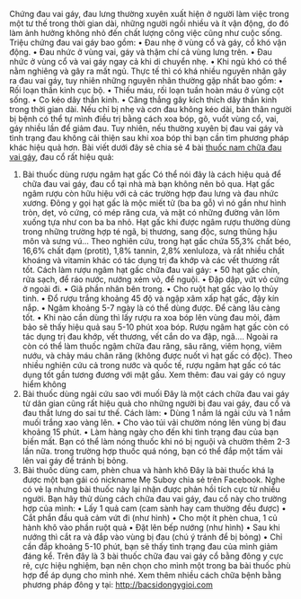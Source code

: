 Chứng đau vai gáy, đau lưng thường xuyên xuất hiện ở người làm việc trong một tư thế trong thời gian dài, những người ngồi nhiều và ít vận động, do đó làm ảnh hưởng không nhỏ đến chất lượng công việc cũng như cuộc sống. Triệu chứng đau vai gáy bao gồm:
• Đau nhẹ ở vùng cổ và gáy, cổ khó vận động.
• Đau nhức ở vùng vai, gáy và thậm chí cả vùng lưng trên.
• Đau nhức ở vùng cổ và vai gáy ngay cả khi di chuyển nhẹ.
• Khi ngủ khó có thể nằm nghiêng và gây ra mất ngủ.
Thực tế thì có khá nhiều nguyên nhân gây ra đau vai gáy, tuy nhiên những nguyên nhân thường gặp nhất bao gồm:
• Rối loạn thần kinh cục bộ.
• Thiếu máu, rối loạn tuần hoàn máu ở vùng cột sống.
• Co kéo dây thần kinh.
• Căng thẳng gây kích thích dây thần kinh trong thời gian dài.
Nếu chỉ bị nhẹ và cơn đau không kéo dài, bản thân người bị bệnh có thể tự mình điều trị bằng cách xoa bóp, gõ, vuốt vùng cổ, vai, gáy nhiều lần để giảm đau.
Tuy nhiên, nếu thường xuyên bị đau vai gáy và tình trạng đau không cải thiện sau khi xoa bóp thì bạn cần tìm phương pháp khác hiệu quả hơn. Bài viết dưới đây sẽ chia sẻ 4 bài <a href="http://yhoccotruyensaigon.com/bai-thuoc-nam-chua-benh-dau-vai-gay-hieu-qua-trong-dan-gian-433.html" title="thuốc nam chữa đau vai gáy" rel="dofollow">thuốc nam chữa đau vai gáy</a>, đau cổ rất hiệu quả:
1. Bài thuốc dùng rượu ngâm hạt gấc
Có thể nói đây là cách hiệu quả để chữa đau vai gáy, đau cổ tại nhà mà bạn không nên bỏ qua. Hạt gấc ngâm rượu còn hữu hiệu với cả các trường hợp đau lưng và đau nhức xương.
Đông y gọi hạt gấc là mộc miết tử (ba ba gỗ) vì nó gần như hình tròn, dẹt, vỏ cứng, có mép răng cưa, và mặt có những đường vân lõm xuống tựa như con ba ba nhỏ. Hạt gấc khi được ngâm rượu thường dùng trong những trường hợp té ngã, bị thương, sang độc, sưng thũng hậu môn và sưng vú…
Theo nghiên cứu, trong hạt gấc chứa 55,3% chất béo, 16,6% chất đạm (protit), 1,8% tannin, 2,8% xenluloza, và rất nhiều chất khoáng và vitamin khác có tác dụng trị đa khớp và các vết thương rất tốt.
Cách làm rượu ngâm hạt gấc chữa đau vai gáy:
• 50 hạt gấc chín, rửa sạch, để ráo nước, nướng xém vỏ, để nguội.
• Đập dập, vứt vỏ cứng ở ngoài đi.
• Giã phần nhân bên trong.
• Cho ruột hạt gấc vào lọ thủy tinh.
• Đổ rượu trắng khoảng 45 độ và ngập xâm xấp hạt gấc, đậy kín nắp.
• Ngâm khoảng 5-7 ngày là có thể dùng được. Để càng lâu càng tốt.
• Khi nào cần dùng thì lấy rượu ra xoa bóp lên vùng đau mỏi, đảm bảo sẽ thấy hiệu quả sau 5-10 phút xoa bóp.
Rượu ngâm hạt gấc còn có tác dụng trị đau khớp, vết thương, vết cắn do va đập, ngã.…
Ngoài ra còn có thể làm thuốc ngậm chữa đau răng, sâu răng, viêm họng, viêm nướu, và chảy máu chân răng (không được nuốt vì hạt gấc có độc). Theo nhiều nghiên cứu cả trong nước và quốc tế, rượu ngâm hạt gấc có tác dụng tốt gần tương đương với mật gấu.
Xem thêm: đau vai gáy có nguy hiểm không
 2. Bài thuốc dùng ngải cứu sao với muối
Đây là một cách chữa đau vai gáy từ dân gian cũng rất hiệu quả cho những người bị đau vai gáy, đau cổ và đau thắt lưng do sai tư thế.
Cách làm:
• Dùng 1 nắm lá ngải cứu và 1 nắm muối trắng xao vàng lên.
• Cho vào túi vải chườm nóng lên vùng bị đau khoảng 15 phút.
• Làm hàng ngày cho đến khi tình trạng đau của bạn biến mất.
Bạn có thể làm nóng thuốc khi nó bị nguội và chườm thêm 2-3 lần nữa. trong trường hợp thuốc quá nóng, bạn có thể đắp một tấm vải lên vai gáy để tránh bị bỏng.
3. Bài thuốc dùng cam, phèn chua và hành khô
Đây là bài thuốc khá lạ được một bạn gái có nickname Mẹ Suboy chia sẻ trên Facebook. Nghe có vẻ lạ nhưng bài thuốc này lại nhận được phản hồi tích cực từ nhiều người. Bạn hãy thử dùng cách chữa đau vai gáy, đau cổ này cho trường hợp của mình:
• Lấy 1 quả cam (cam sành hay cam thường đều được)
• Cắt phần đầu quả cảm vứt đi (như hình)
• Cho một ít phèn chua, 1 củ hành khô vào phần ruột quả
• Đặt lên bếp nướng (như hình)
• Sau khi nướng thì cắt ra và đắp vào vùng bị đau (chú ý tránh để bị bỏng)
• Chỉ cần đắp khoảng 5-10 phút, bạn sẽ thấy tình trạng đau của mình giảm đáng kể.
Trên đây là  3 bài thuốc chữa đau vai gáy cổ bằng đông y cực rẻ, cực hiệu nghiệm, bạn nên chọn cho mình một trong  ba bài thuốc phù hợp để áp dụng cho mình nhé.
Xem thêm nhiều cách chữa bệnh bằng phương pháp đông y tại: http://bacsidongygioi.com
